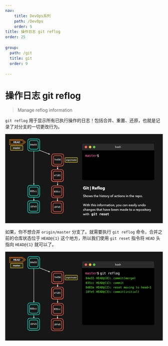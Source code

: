 ```yaml
---
nav:
    title: DevOps系列
    path: /DevOps
    order: 5
title: 操作日志 git reflog
order: 25

group:
  path: /git
  title: git
  order: 9
  
---
```


# 操作日志 git reflog

> Manage reflog information

`git reflog` 用于显示所有已执行操作的日志！包括合并、重置、还原，也就是记录了对分支的一切更改行为。

![reflog](./assets/reflog.58c23043.gif)

如果，你不想合并 `origin/master` 分支了。就需要执行 `git reflog` 命令，合并之前的仓库状态位于 `HEAD@{1}` 这个地方，所以我们使用 `git reset` 指令将 `HEAD` 头指向 `HEAD@{1}` 就可以了。

![reflog-reset](./assets/reflog-reset.006c4f34.gif)
